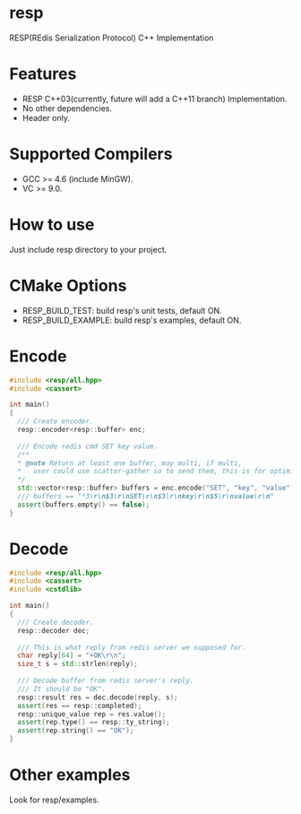 # resp

RESP(REdis Serialization Protocol) C++ Implementation

# Features

* RESP C++03(currently, future will add a C++11 branch) Implementation.
* No other dependencies.
* Header only.

# Supported Compilers

* GCC >= 4.6 (include MinGW).
* VC >= 9.0.

# How to use

Just include resp directory to your project.

# CMake Options

* RESP_BUILD_TEST: build resp's unit tests, default ON.
* RESP_BUILD_EXAMPLE: build resp's examples, default ON.

# Encode

```cpp
#include <resp/all.hpp>
#include <cassert>

int main()
{
  /// Create encoder.
  resp::encoder<resp::buffer> enc;
  
  /// Encode redis cmd SET key value.
  /**
  * @note Return at least one buffer, may multi, if multi, 
  *   user could use scatter-gather io to send them, this is for optimizing copy.
  */
  std::vector<resp::buffer> buffers = enc.encode("SET", "key", "value");
  /// buffers == "*3\r\n$3\r\nSET\r\n$3\r\nkey\r\n$5\r\nvalue\r\n"
  assert(buffers.empty() == false);
}
```

# Decode

```cpp
#include <resp/all.hpp>
#include <cassert>
#include <cstdlib>

int main()
{
  /// Create decoder.
  resp::decoder dec;
  
  /// This is what reply from redis server we supposed for.
  char reply[64] = "+OK\r\n";
  size_t s = std::strlen(reply);
  
  /// Decode buffer from redis server's reply.
  /// It should be "OK".
  resp::result res = dec.decode(reply, s);
  assert(res == resp::completed);
  resp::unique_value rep = res.value();
  assert(rep.type() == resp::ty_string);
  assert(rep.string() == "OK");
}
```

# Other examples

Look for resp/examples.
